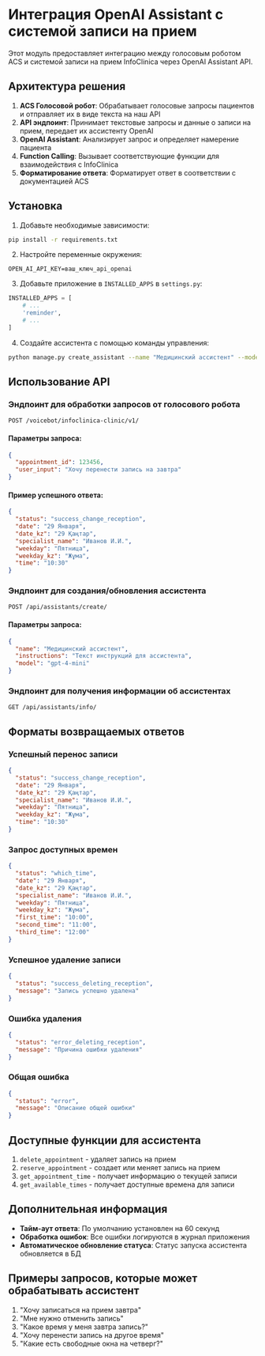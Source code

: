 # Интеграция OpenAI Assistant с системой записи на прием

Этот модуль предоставляет интеграцию между голосовым роботом ACS и системой записи на прием InfoClinica через OpenAI Assistant API.

## Архитектура решения

1. **ACS Голосовой робот**: Обрабатывает голосовые запросы пациентов и отправляет их в виде текста на наш API
2. **API эндпоинт**: Принимает текстовые запросы и данные о записи на прием, передает их ассистенту OpenAI
3. **OpenAI Assistant**: Анализирует запрос и определяет намерение пациента
4. **Function Calling**: Вызывает соответствующие функции для взаимодействия с InfoClinica
5. **Форматирование ответа**: Форматирует ответ в соответствии с документацией ACS

## Установка

1. Добавьте необходимые зависимости:
```bash
pip install -r requirements.txt
```

2. Настройте переменные окружения:
```
OPEN_AI_API_KEY=ваш_ключ_api_openai
```

3. Добавьте приложение в `INSTALLED_APPS` в `settings.py`:
```python
INSTALLED_APPS = [
    # ...
    'reminder',
    # ...
]
```

4. Создайте ассистента с помощью команды управления:
```bash
python manage.py create_assistant --name "Медицинский ассистент" --model "gpt-4-mini"
```

## Использование API

### Эндпоинт для обработки запросов от голосового робота

```
POST /voicebot/infoclinica-clinic/v1/
```

#### Параметры запроса:
```json
{
  "appointment_id": 123456,
  "user_input": "Хочу перенести запись на завтра"
}
```

#### Пример успешного ответа:
```json
{
  "status": "success_change_reception",
  "date": "29 Января",
  "date_kz": "29 Қаңтар",
  "specialist_name": "Иванов И.И.",
  "weekday": "Пятница",
  "weekday_kz": "Жұма",
  "time": "10:30"
}
```

### Эндпоинт для создания/обновления ассистента

```
POST /api/assistants/create/
```

#### Параметры запроса:
```json
{
  "name": "Медицинский ассистент",
  "instructions": "Текст инструкций для ассистента",
  "model": "gpt-4-mini"
}
```

### Эндпоинт для получения информации об ассистентах

```
GET /api/assistants/info/
```

## Форматы возвращаемых ответов

### Успешный перенос записи
```json
{
  "status": "success_change_reception",
  "date": "29 Января",
  "date_kz": "29 Қаңтар",
  "specialist_name": "Иванов И.И.",
  "weekday": "Пятница",
  "weekday_kz": "Жұма",
  "time": "10:30"
}
```

### Запрос доступных времен
```json
{
  "status": "which_time",
  "date": "29 Января",
  "date_kz": "29 Қаңтар",
  "specialist_name": "Иванов И.И.",
  "weekday": "Пятница",
  "weekday_kz": "Жұма",
  "first_time": "10:00",
  "second_time": "11:00",
  "third_time": "12:00"
}
```

### Успешное удаление записи
```json
{
  "status": "success_deleting_reception",
  "message": "Запись успешно удалена"
}
```

### Ошибка удаления
```json
{
  "status": "error_deleting_reception",
  "message": "Причина ошибки удаления"
}
```

### Общая ошибка
```json
{
  "status": "error",
  "message": "Описание общей ошибки"
}
```

## Доступные функции для ассистента

1. `delete_appointment` - удаляет запись на прием
2. `reserve_appointment` - создает или меняет запись на прием
3. `get_appointment_time` - получает информацию о текущей записи
4. `get_available_times` - получает доступные времена для записи

## Дополнительная информация

- **Тайм-аут ответа**: По умолчанию установлен на 60 секунд
- **Обработка ошибок**: Все ошибки логируются в журнал приложения
- **Автоматическое обновление статуса**: Статус запуска ассистента обновляется в БД

## Примеры запросов, которые может обрабатывать ассистент

1. "Хочу записаться на прием завтра"
2. "Мне нужно отменить запись"
3. "Какое время у меня завтра запись?"
4. "Хочу перенести запись на другое время"
5. "Какие есть свободные окна на четверг?"